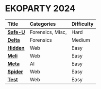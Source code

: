 # EKOPARTY 2024

| Title | Categories | Difficulty |
| :----| :-------- | :------- |
| [**Safe-U**](./Safe-U/Safe-U-Solution.md) | Forensics, Misc, | Hard |
| [**Delta**](./delta/delta-Solution.md) | Forensics | Medium |
| [**Hidden**](./hidden/hidden-Solution.md) | Web | Easy |
| [**Meli**](./Meli/Meli-Solution.md) | Web | Easy |
| [**Meta**](./Meta/Meta-Solution.md) | AI | Easy |
| [**Spider**](./Spider/Spider-Solution.md) | Web | Easy |
| [**Test**](./Test/Test-Solution.md) | Web | Easy |
